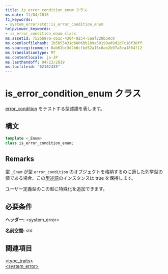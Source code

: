 ```yaml
---
title: is_error_condition_enum クラス
ms.date: 11/04/2016
f1_keywords:
- system_error/std::is_error_condition_enum
helpviewer_keywords:
- is_error_condition_enum class
ms.assetid: 752bb87a-c61c-4304-9254-5aaf228b59c0
ms.openlocfilehash: 1b5b55431db806bb109a58199ad9d2d7c16f38ff
ms.sourcegitcommit: 0ab61bc3d2b6cfbd52a16c6ab2b97a8ea1864f12
ms.translationtype: MT
ms.contentlocale: ja-JP
ms.lasthandoff: 04/23/2019
ms.locfileid: "62162435"
---
```

# <a name="iserrorconditionenum-class"></a>is_error_condition_enum クラス

[error_condition](../standard-library/error-condition-class.md) をテストする型述語を表します。

## <a name="syntax"></a>構文

```cpp
template <_Enum>
class is_error_condition_enum;
```

## <a name="remarks"></a>Remarks

型 `_Enum` が型 `error_condition` のオブジェクトを格納するのに適した列挙型の値である場合、この[型述語](../standard-library/type-traits.md)のインスタンスは true を保持します。

ユーザー定義型のこの型に特殊化を追加できます。

## <a name="requirements"></a>必要条件

**ヘッダー:** \<system_error>

**名前空間:** std

## <a name="see-also"></a>関連項目

[<type_traits>](../standard-library/type-traits.md)<br/>
[<system_error>](../standard-library/system-error.md)<br/>
